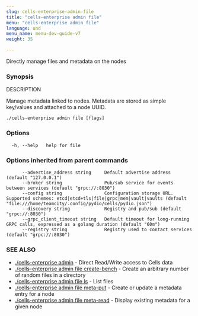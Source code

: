 ```yaml
---
slug: cells-enterprise-admin-file
title: "cells-enterprise admin file"
menu: "cells-enterprise admin file"
language: und
menu_name: menu-dev-guide-v7
weight: 35

---
```

Directly manage files and metadata on the nodes

### Synopsis


DESCRIPTION

  Manage metadata linked to nodes.
  Metadata are stored as simple key/values and attached to a node UUID.



```
./cells-enterprise admin file [flags]
```

### Options

```
  -h, --help   help for file
```

### Options inherited from parent commands

```
      --advertise_address string     Default advertise address (default "127.0.0.1")
      --broker string                Pub/sub service for events between services (default "grpc://:8030")
      --config string                Configuration storage URL. Supported schemes: etcd|etcd+tls|file|grpc|mem|vault|vaults (default "file:///home/teamcity/.config/pydio/cells/pydio.json")
      --discovery string             Registry and pub/sub (default "grpc://:8030")
      --grpc_client_timeout string   Default timeout for long-running GRPC calls, expressed as a golang duration (default "60m")
      --registry string              Registry used to contact services (default "grpc://:8030")
```

### SEE ALSO

* [./cells-enterprise admin](../cells-enterprise-admin)	 - Direct Read/Write access to Cells data
* [./cells-enterprise admin file create-bench](../cells-enterprise-admin-file-create-bench)	 - Create an arbitrary number of random files in a directory
* [./cells-enterprise admin file ls](../cells-enterprise-admin-file-ls)	 - List files
* [./cells-enterprise admin file meta-put](../cells-enterprise-admin-file-meta-put)	 - Create or update a metadata entry for a node
* [./cells-enterprise admin file meta-read](../cells-enterprise-admin-file-meta-read)	 - Display existing metadata for a given node

